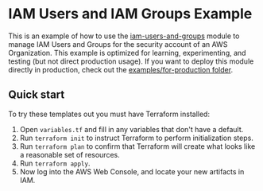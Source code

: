 # IAM Users and IAM Groups Example

This is an example of how to use the [iam-users-and-groups](/modules/landingzone/iam-users-and-groups) module to manage
IAM Users and Groups for the security account of an AWS Organization. This example is optimized for learning,
experimenting, and testing (but not direct production usage). If you want to deploy this module directly in production,
check out the [examples/for-production folder](/examples/for-production).

## Quick start

To try these templates out you must have Terraform installed:

1. Open `variables.tf` and fill in any variables that don't have a default.
1. Run `terraform init` to instruct Terraform to perform initialization steps.
1. Run `terraform plan` to confirm that Terraform will create what looks like a reasonable set of resources.
1. Run `terraform apply`.
1. Now log into the AWS Web Console, and locate your new artifacts in IAM.
